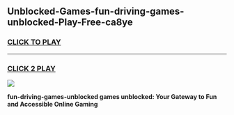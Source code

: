 
## Unblocked-Games-fun-driving-games-unblocked-Play-Free-ca8ye
<h3>
<a href="https://premium76.site?title=fun-driving-games-unblocked&ref=22A">CLICK TO PLAY</a></h3>
<hr>

<h3>
<a href="https://premium76.site?title=fun-driving-games-unblocked&ref=22A">CLICK 2 PLAY</a>
  
</h3>

<a href="https://premium76.site?title=fun-driving-games-unblocked&ref=22A"><img src="https://clearcache.store/games.png"></a>


**fun-driving-games-unblocked games unblocked: Your Gateway to Fun and Accessible Online Gaming**
